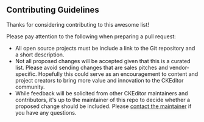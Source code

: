 ## Contributing Guidelines

Thanks for considering contributing to this awesome list!

Please pay attention to the following when preparing a pull request:

* All open source projects must be include a link to the Git repository and a short description.
* Not all proposed changes will be accepted given that this is a curated list. Please avoid sending changes that are sales pitches and vendor-specific. Hopefully this could serve as an encouragement to content and project creators to bring more value and innovation to the CKEditor community.
* While feedback will be solicited from other CKEditor maintainers and contributors, it's up to the maintainer of this repo to decide whether a proposed change should be included. Please [contact the maintainer](https://github.com/wojtekidd) if you have any questions.